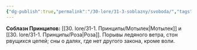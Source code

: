 ```yaml
---
{"dg-publish":true,"permalink":"/30-lore/31-3-soblazny/svoboda/","tags":["незримое/соблазн"]}
---
```


**Соблазн Принципов:** [[30. lore/31-1. Принципы/Мотылек\|Мотылек]] и [[30. lore/31-1. Принципы/Роза\|Роза]].
Порывы ледяного ветра, стон рвущихся цепей; сны о далях, где нет другого закона, кроме воли.  